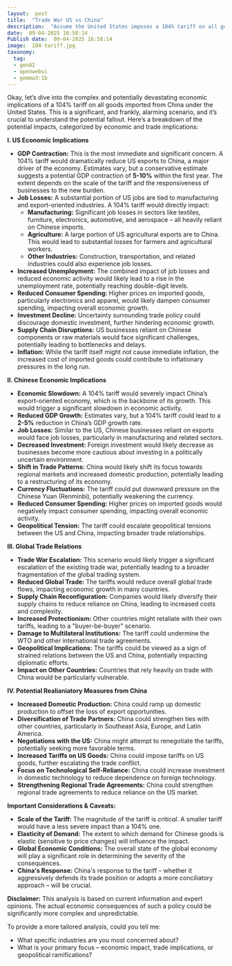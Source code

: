 ```yaml
---
layout:  post
title:  "Trade War US vs China"
description:  "Assume the United States imposes a 104% tariff on all goods imported from China. What are the potential economic and trade implications of such a policy on both the US and Chinese economies, as well as global trade relations? Please consider effects on import volumes, prices, employment, and GDP for both countries, and any potential retaliatory measures from China"
date:  09-04-2025 16:58:14
Publish date:  09-04-2025 16:58:14
image:  104-tariff.jpg
taxonomy:
  tag:
  - genAI
  - openwebui
  - gemma3:1b
---
```

Okay, let’s dive into the complex and potentially devastating economic implications of a 104% tariff on all goods imported from China under the United States. This is a significant, and frankly, alarming scenario, and it’s crucial to understand the potential fallout. Here’s a breakdown of the potential impacts, categorized by economic and trade implications:

**I. US Economic Implications**

* **GDP Contraction:** This is the most immediate and significant concern. A 104% tariff would dramatically reduce US exports to China, a major driver of the economy.  Estimates vary, but a conservative estimate suggests a potential GDP contraction of **5-10%** within the first year.  The extent depends on the scale of the tariff and the responsiveness of businesses to the new burden.
* **Job Losses:**  A substantial portion of US jobs are tied to manufacturing and export-oriented industries. A 104% tariff would directly impact:
    * **Manufacturing:**  Significant job losses in sectors like textiles, furniture, electronics, automotive, and aerospace – all heavily reliant on Chinese imports.
    * **Agriculture:**  A large portion of US agricultural exports are to China. This would lead to substantial losses for farmers and agricultural workers.
    * **Other Industries:**  Construction, transportation, and related industries could also experience job losses.
* **Increased Unemployment:**  The combined impact of job losses and reduced economic activity would likely lead to a rise in the unemployment rate, potentially reaching double-digit levels.
* **Reduced Consumer Spending:**  Higher prices on imported goods, particularly electronics and apparel, would likely dampen consumer spending, impacting overall economic growth.
* **Investment Decline:** Uncertainty surrounding trade policy could discourage domestic investment, further hindering economic growth.
* **Supply Chain Disruptions:**  US businesses reliant on Chinese components or raw materials would face significant challenges, potentially leading to bottlenecks and delays.
* **Inflation:** While the tariff itself might not cause immediate inflation, the increased cost of imported goods could contribute to inflationary pressures in the long run.

**II. Chinese Economic Implications**

* **Economic Slowdown:** A 104% tariff would severely impact China’s export-oriented economy, which is the backbone of its growth.  This would trigger a significant slowdown in economic activity.
* **Reduced GDP Growth:**  Estimates vary, but a 104% tariff could lead to a **2-5%** reduction in China’s GDP growth rate.
* **Job Losses:**  Similar to the US, Chinese businesses reliant on exports would face job losses, particularly in manufacturing and related sectors.
* **Decreased Investment:** Foreign investment would likely decrease as businesses become more cautious about investing in a politically uncertain environment.
* **Shift in Trade Patterns:** China would likely shift its focus towards regional markets and increased domestic production, potentially leading to a restructuring of its economy.
* **Currency Fluctuations:**  The tariff could put downward pressure on the Chinese Yuan (Renminbi), potentially weakening the currency.
* **Reduced Consumer Spending:**  Higher prices on imported goods would negatively impact consumer spending, impacting overall economic activity.
* **Geopolitical Tension:**  The tariff could escalate geopolitical tensions between the US and China, impacting broader trade relationships.

**III. Global Trade Relations**

* **Trade War Escalation:** This scenario would likely trigger a significant escalation of the existing trade war, potentially leading to a broader fragmentation of the global trading system.
* **Reduced Global Trade:**  The tariffs would reduce overall global trade flows, impacting economic growth in many countries.
* **Supply Chain Reconfiguration:**  Companies would likely diversify their supply chains to reduce reliance on China, leading to increased costs and complexity.
* **Increased Protectionism:**  Other countries might retaliate with their own tariffs, leading to a "buyer-be-buyer" scenario.
* **Damage to Multilateral Institutions:**  The tariff could undermine the WTO and other international trade agreements.
* **Geopolitical Implications:**  The tariffs could be viewed as a sign of strained relations between the US and China, potentially impacting diplomatic efforts.
* **Impact on Other Countries:**  Countries that rely heavily on trade with China would be particularly vulnerable.

**IV. Potential Realianiatory Measures from China**

* **Increased Domestic Production:** China could ramp up domestic production to offset the loss of export opportunities.
* **Diversification of Trade Partners:**  China could strengthen ties with other countries, particularly in Southeast Asia, Europe, and Latin America.
* **Negotiations with the US:** China might attempt to renegotiate the tariffs, potentially seeking more favorable terms.
* **Increased Tariffs on US Goods:**  China could impose tariffs on US goods, further escalating the trade conflict.
* **Focus on Technological Self-Reliance:** China could increase investment in domestic technology to reduce dependence on foreign technology.
* **Strengthening Regional Trade Agreements:** China could strengthen regional trade agreements to reduce reliance on the US market.

**Important Considerations & Caveats:**

* **Scale of the Tariff:** The magnitude of the tariff is *critical*. A smaller tariff would have a less severe impact than a 104% one.
* **Elasticity of Demand:** The extent to which demand for Chinese goods is elastic (sensitive to price changes) will influence the impact.
* **Global Economic Conditions:** The overall state of the global economy will play a significant role in determining the severity of the consequences.
* **China's Response:** China's response to the tariff – whether it aggressively defends its trade position or adopts a more conciliatory approach – will be crucial.

**Disclaimer:**  This analysis is based on current information and expert opinions. The actual economic consequences of such a policy could be significantly more complex and unpredictable.

To provide a more tailored analysis, could you tell me:

*   What specific industries are you most concerned about?
*   What is your primary focus – economic impact, trade implications, or geopolitical ramifications?
